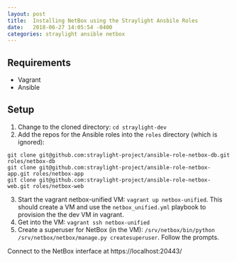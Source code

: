 ```yaml
---
layout: post
title:  Installing NetBox using the Straylight Ansbile Roles
date:   2018-06-27 14:05:54 -0400
categories: straylight ansible netbox
---
```


## Requirements

- Vagrant
- Ansible

## Setup

1. Change to the cloned directory: `cd straylight-dev`
2. Add the repos for the Ansible roles into the `roles` directory (which is ignored):
```
git clone git@github.com:straylight-project/ansible-role-netbox-db.git roles/netbox-db
git clone git@github.com:straylight-project/ansible-role-netbox-app.git roles/netbox-app
git clone git@github.com:straylight-project/ansible-role-netbox-web.git roles/netbox-web
```
3. Start the vagrant netbox-unified VM: `vagrant up netbox-unified`. This should create a VM and use the `netbox_unified.yml` playbook to provision the the dev VM in vagrant.
4. Get into the VM: `vagrant ssh netbox-unified`
5. Create a superuser for NetBox (in the VM): `/srv/netbox/bin/python /srv/netbox/netbox/manage.py createsuperuser`. Follow the prompts.

Connect to the NetBox interface at https://localhost:20443/

